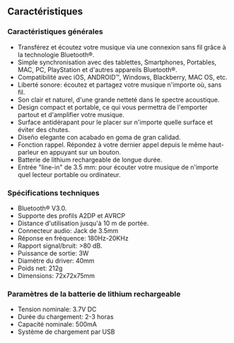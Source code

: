 ## Caractéristiques

### Caractéristiques générales

* Transférez et écoutez votre musique via une connexion sans fil grâce à la technologie Bluetooth®.
* Simple synchronisation avec des tablettes, Smartphones, Portables, MAC, PC, PlayStation et d'autres appareils Bluetooth®.
* Compatibilité avec iOS, ANDROID™, Windows, Blackberry, MAC OS, etc.
* Liberté sonore: écoutez et partagez votre musique n'importe où, sans fil.
* Son clair et naturel, d'une grande netteté dans le spectre acoustique. 
* Design compact et portable, ce qui vous permettra de l'emporter partout et d'amplifier votre musique.
* Surface antidérapant pour le placer sur n'importe quelle surface et éviter des chutes.
* Diseño elegante con acabado en goma de gran calidad.
* Fonction rappel.  Répondez à votre dernier appel depuis le même haut-parleur en appuyant sur un bouton.
* Batterie de lithium rechargeable de longue durée.
* Entrée "line-in" de 3.5 mm: pour écouter votre musique de n'importe quel lecteur portable ou ordinateur.

### Spécifications techniques

* Bluetooth® V3.0. 
* Supporte des profils A2DP et AVRCP
* Distance d'utilisation jusqu'à 10 m de portée.
* Connecteur audio: Jack de 3.5mm
* Réponse en fréquence: 180Hz-20KHz
* Rapport signal/bruit: >80 dB.
* Puissance de sortie: 3W
* Diamètre du driver: 40mm
* Poids net: 212g
* Dimensions: 72x72x75mm

### Paramètres de la batterie de lithium rechargeable
* Tension nominale: 3.7V DC
* Durée du chargement: 2-3 horas
* Capacité nominale: 500mA
* Système de chargement par USB

